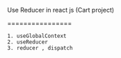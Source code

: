 Use Reducer in react js (Cart project)

================
```
1. useGlobalContext
2. useReducer
3. reducer , dispatch
```
